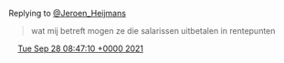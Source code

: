 Replying to [@Jeroen\_Heijmans](https://twitter.com/Jeroen_Heijmans/status/1442771850338123777)

> wat mij betreft mogen ze die salarissen uitbetalen in rentepunten

<img src="../../media/tweet.ico" width="12" /> [Tue Sep 28 08:47:10 +0000 2021](https://twitter.com/DromerDenker/status/1442772864302780419)